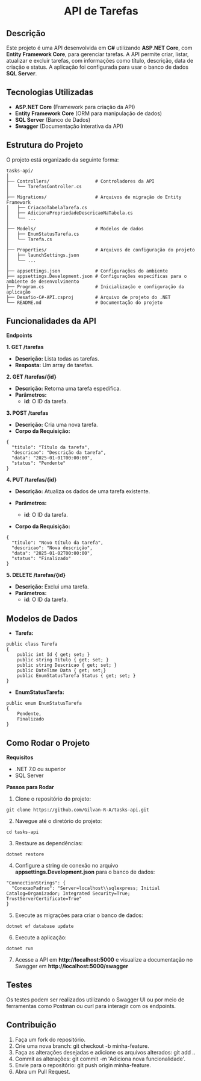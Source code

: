 <h1 align="center">
   API de Tarefas
</h1>   

## Descrição   

Este projeto é uma API desenvolvida em **C#** utilizando **ASP.NET Core**, com **Entity Framework Core**, para gerenciar tarefas. A API permite criar, listar, atualizar e excluir tarefas, com informações como título, descrição, data de criação e status. A aplicação foi configurada para usar o banco de dados **SQL Server**.   

## Tecnologias Utilizadas   

- **ASP.NET Core** (Framework para criação da API)
- **Entity Framework Core** (ORM para manipulação de dados)
- **SQL Server** (Banco de Dados)
- **Swagger** (Documentação interativa da API)   

## Estrutura do Projeto   

O projeto está organizado da seguinte forma:   

```   
tasks-api/
│
├── Controllers/                 # Controladores da API
│   └── TarefasController.cs
│
├── Migrations/                  # Arquivos de migração do Entity Framework
│   ├── CriacaoTabelaTarefa.cs
│   ├── AdicionaPropriedadeDescricaoNaTabela.cs
│   └── ...
│
├── Models/                      # Modelos de dados
│   ├── EnumStatusTarefa.cs
│   └── Tarefa.cs
│
├── Properties/                  # Arquivos de configuração do projeto
│   ├── launchSettings.json
│   └── ...
│
├── appsettings.json             # Configurações do ambiente
├── appsettings.Development.json # Configurações específicas para o ambiente de desenvolvimento
├── Program.cs                   # Inicialização e configuração da aplicação
├── Desafio-C#-API.csproj        # Arquivo de projeto do .NET
└── README.md                    # Documentação do projeto
```   

## Funcionalidades da API   

**Endpoints**   

**1. GET /tarefas**  

   - **Descrição:** Lista todas as tarefas.   
   - **Resposta:** Um array de tarefas.   

**2. GET /tarefas/{id}**   

   - **Descrição:** Retorna uma tarefa espedífica.   
   - **Parâmetros:**   
      - **id**: O ID da tarefa.   

**3. POST /tarefas**   

   - **Descrição:** Cria uma nova tarefa.   
   - **Corpo da Requisição:**   

```   
{
  "titulo": "Título da tarefa",
  "descricao": "Descrição da tarefa",
  "data": "2025-01-01T00:00:00",
  "status": "Pendente"
}
```   

**4. PUT /tarefas/{id}**   

   - **Descrição:** Atualiza os dados de uma tarefa existente.   
   - **Parâmetros:**   
      - **id**: O ID da tarefa.   

   - **Corpo da Requisição:**   

```   
{
  "titulo": "Novo título da tarefa",
  "descricao": "Nova descrição",
  "data": "2025-01-02T00:00:00",
  "status": "Finalizado"
}
```   

**5. DELETE /tarefas/{id}**   

   - **Descrição:** Exclui uma tarefa.   
   - **Parâmetros:**   
      - **id**: O ID da tarefa.   


## Modelos de Dados   

- **Tarefa:**   

```   
public class Tarefa
{
    public int Id { get; set; } 
    public string Titulo { get; set; }
    public string Descricao { get; set; }
    public DateTime Data { get; set;}
    public EnumStatusTarefa Status { get; set; }
}
```   

- **EnumStatusTarefa:**   

```   
public enum EnumStatusTarefa
{
    Pendente,
    Finalizado
}
```   

## Como Rodar o Projeto   

**Requisitos**   

- .NET 7.0 ou superior
- SQL Server

**Passos para Rodar**   

1. Clone o repositório do projeto:   

```   
git clone https://github.com/Gilvan-R-A/tasks-api.git
```

2. Navegue até o diretório do projeto:   

```   
cd tasks-api
```   

3. Restaure as dependências:   

```   
dotnet restore
```   

4. Configure a string de conexão no arquivo **appsettings.Development.json** para o banco de dados:   

```   
"ConnectionStrings": {
  "ConexaoPadrao": "Server=localhost\\sqlexpress; Initial Catalog=Organizador; Integrated Security=True; TrustServerCertificate=True"
}
```   

5. Execute as migrações para criar o banco de dados:   

```   
dotnet ef database update
```   

6. Execute a aplicação:   

```   
dotnet run
```   

7. Acesse a API em **http://localhost:5000** e visualize a documentação no Swagger em **http://localhost:5000/swagger**   


## Testes   

Os testes podem ser realizados utilizando o Swagger UI ou por meio de ferramentas como Postman ou curl para interagir com os endpoints.   

## Contribuição   

1. Faça um fork do repositório.
2. Crie uma nova branch: git checkout -b minha-feature.
3. Faça as alterações desejadas e adicione os arquivos alterados: git add ..
4. Commit as alterações: git commit -m 'Adiciona nova funcionalidade'.
5. Envie para o repositório: git push origin minha-feature.
6. Abra um Pull Request.

